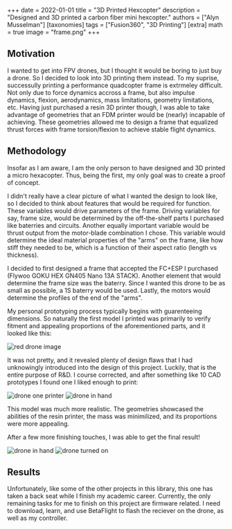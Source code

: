 +++
date = 2022-01-01
title = "3D Printed Hexcopter"
description = "Designed and 3D printed a carbon fiber mini hexcopter."
authors = ["Alyn Musselman"]
[taxonomies]
tags = ["Fusion360", "3D Printing"]
[extra]
math = true
image = "frame.png"
+++


## Motivation

I wanted to get into FPV drones, but I thought it would be boring to just buy a drone. So I decided to look into 3D printing them instead. To my suprise, successully printing a performance quadcopter frame is extrmeley difficult. Not only due to force dynamics accross a frame, but also impulse dynamics, flexion, aerodynamics, mass limitations, geometry limitations, etc. Having just purchased a resin 3D printer though, I was able to take advantage of geometries that an FDM printer would be (nearly) incapable of achieving. These geometries allowed me to design a frame that equalized thrust forces with frame torsion/flexion to achieve stable flight dynamics.

## Methodology

Insofar as I am aware, I am the only person to have designed and 3D printed a micro hexacopter. Thus, being the first, my only goal was to create a proof of concept. 

I didn't really have a clear picture of what I wanted the design to look like, so I decided to think about features that would be required for function. These variables would drive parameters of the frame. Driving variables for say, frame size, would be determined by the off-the-shelf parts I purchased like baterries and circuits. Another equally important variable would be thrust output from the motor-blade combination I chose. This variable would determine the ideal material properties of the "arms" on the frame, like how stiff they needed to be, which is a function of their aspect ratio (length vs thickness).

I decided to first designed a frame that accepted the FC+ESP I purchased (Flywoo GOKU HEX GN405 Nano 13A STACK). Another element that would determine the frame size was the baterry. Since I wanted this drone to be as small as possible, a 1S baterry would be used. Lastly, the motors would determine the profiles of the end of the "arms".


My personal prototyping process typically begins with guarenteeing dimensions. So naturally the first model I printed was primarily to verify fitment and appealing proportions of the aforementioned parts, and it looked like this:

![red drone image](drone2.jpg)

It was not pretty, and it revealed plenty of design flaws that I had unknowingly introduced into the design of this project. Luckily, that is the entire purpose of R&D. I course corrected, and after something like 10 CAD prototypes I found one I liked enough to print:

![drone one printer](drone5.jpg)
![drone in hand](drone4.jpg)

This model was much more realistic. The geometries showcased the abilities of the resin printer, the mass was minimilized, and its proportions were more appealing. 

After a few more finishing touches, I was able to get the final result!

![drone in hand](drone8.jpg)
![drone turned on](drone6.jpg)


## Results

Unfortunately, like some of the other projects in this library, this one has taken a back seat while I finish my academic career. Currently, the only remaining tasks for me to finish on this project are firmware related. I need to download, learn, and use BetaFlight to flash the reciever on the drone, as well as my controller.